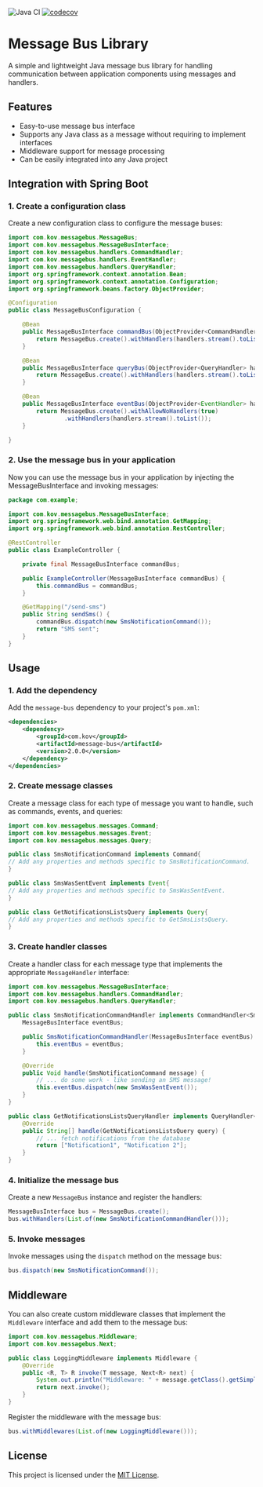 ![Java CI](https://github.com/arthurkowalsky/Java-Message-Bus/actions/workflows/java.yml/badge.svg)
[![codecov](https://codecov.io/gh/arthurkowalsky/Java-Message-Bus/branch/main/graph/badge.svg)](https://codecov.io/gh/arthurkowalsky/Java-Message-Bus)

# Message Bus Library

A simple and lightweight Java message bus library for handling communication between application components using messages and handlers.

## Features

- Easy-to-use message bus interface
- Supports any Java class as a message without requiring to implement interfaces
- Middleware support for message processing
- Can be easily integrated into any Java project


## Integration with Spring Boot

### 1. Create a configuration class
Create a new configuration class to configure the message buses:

```java
import com.kov.messagebus.MessageBus;
import com.kov.messagebus.MessageBusInterface;
import com.kov.messagebus.handlers.CommandHandler;
import com.kov.messagebus.handlers.EventHandler;
import com.kov.messagebus.handlers.QueryHandler;
import org.springframework.context.annotation.Bean;
import org.springframework.context.annotation.Configuration;
import org.springframework.beans.factory.ObjectProvider;

@Configuration
public class MessageBusConfiguration {

    @Bean
    public MessageBusInterface commandBus(ObjectProvider<CommandHandler> handlers) {
        return MessageBus.create().withHandlers(handlers.stream().toList());
    }

    @Bean
    public MessageBusInterface queryBus(ObjectProvider<QueryHandler> handlers) {
        return MessageBus.create().withHandlers(handlers.stream().toList());
    }

    @Bean
    public MessageBusInterface eventBus(ObjectProvider<EventHandler> handlers) {
        return MessageBus.create().withAllowNoHandlers(true)
                .withHandlers(handlers.stream().toList());
    }

}
```

### 2. Use the message bus in your application
Now you can use the message bus in your application by injecting the MessageBusInterface and invoking messages:

```java
package com.example;

import com.kov.messagebus.MessageBusInterface;
import org.springframework.web.bind.annotation.GetMapping;
import org.springframework.web.bind.annotation.RestController;

@RestController
public class ExampleController {

    private final MessageBusInterface commandBus;

    public ExampleController(MessageBusInterface commandBus) {
        this.commandBus = commandBus;
    }

    @GetMapping("/send-sms")
    public String sendSms() {
        commandBus.dispatch(new SmsNotificationCommand());
        return "SMS sent";
    }
}
```

## Usage

### 1. Add the dependency

Add the `message-bus` dependency to your project's `pom.xml`:
```xml
<dependencies>
    <dependency>
        <groupId>com.kov</groupId>
        <artifactId>message-bus</artifactId>
        <version>2.0.0</version>
    </dependency>
</dependencies>
```

### 2. Create message classes

Create a message class for each type of message you want to handle, such as commands, events, and queries:
```java
import com.kov.messagebus.messages.Command;
import com.kov.messagebus.messages.Event;
import com.kov.messagebus.messages.Query;

public class SmsNotificationCommand implements Command{
// Add any properties and methods specific to SmsNotificationCommand.
}

public class SmsWasSentEvent implements Event{
// Add any properties and methods specific to SmsWasSentEvent.
}

public class GetNotificationsListsQuery implements Query{
// Add any properties and methods specific to GetSmsListsQuery.
}
```

### 3. Create handler classes

Create a handler class for each message type that implements the appropriate `MessageHandler` interface:

```java
import com.kov.messagebus.MessageBusInterface;
import com.kov.messagebus.handlers.CommandHandler;
import com.kov.messagebus.handlers.QueryHandler;

public class SmsNotificationCommandHandler implements CommandHandler<SmsNotificationCommand> {
    MessageBusInterface eventBus;

    public SmsNotificationCommandHandler(MessageBusInterface eventBus) {
        this.eventBus = eventBus;
    }

    @Override
    public Void handle(SmsNotificationCommand message) {
        // ... do some work - like sending an SMS message!
        this.eventBus.dispatch(new SmsWasSentEvent());
    }
}

public class GetNotificationsListsQueryHandler implements QueryHandler<GetNotificationsListsQuery, String[]> {
    @Override
    public String[] handle(GetNotificationsListsQuery query) {
        // ... fetch notifications from the database
        return ["Notification1", "Notification 2"];
    }
}
```
### 4. Initialize the message bus

Create a new `MessageBus` instance and register the handlers:

```java
MessageBusInterface bus = MessageBus.create();
bus.withHandlers(List.of(new SmsNotificationCommandHandler()));
```

### 5. Invoke messages

Invoke messages using the `dispatch` method on the message bus:

```java
bus.dispatch(new SmsNotificationCommand());
```

## Middleware

You can also create custom middleware classes that implement the `Middleware` interface and add them to the message bus:

```java
import com.kov.messagebus.Middleware;
import com.kov.messagebus.Next;

public class LoggingMiddleware implements Middleware {
    @Override
    public <R, T> R invoke(T message, Next<R> next) {
        System.out.println("Middleware: " + message.getClass().getSimpleName());
        return next.invoke();
    }
}
```

Register the middleware with the message bus:

```java
bus.withMiddlewares(List.of(new LoggingMiddleware()));
```

## License
This project is licensed under the [MIT License](https://chat.openai.com/chat/LICENSE.md).